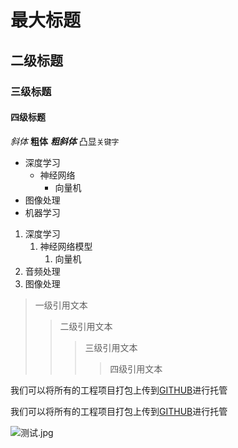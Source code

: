 # 最大标题
## 二级标题
### 三级标题
#### 四级标题

*斜体*
**粗体**
***粗斜体***
凸显`关键字`

* 深度学习
  * 神经网络
    * 向量机
* 图像处理
* 机器学习

1. 深度学习
	1. 神经网络模型
		1. 向量机
2. 音频处理
3. 图像处理

> 一级引用文本
>> 二级引用文本
>>> 三级引用文本
>>>> 四级引用文本

我们可以将所有的工程项目打包上传到[GITHUB](https://www.github.com "GITHUB官方网站")进行托管

我们可以将所有的工程项目打包上传到[GITHUB][1]进行托管

[1]:https://www.github.com "GITHUB官网"

![测试.jpg](https://s2.loli.net/2022/06/13/7Mv8pL2FnmR5Wyz.png)
